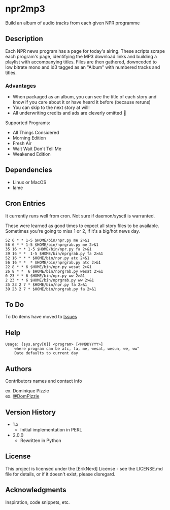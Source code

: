 # npr2mp3

Build an album of audio tracks from each given NPR programme

## Description

Each NPR news program has a page for today's airing. These scripts scrape each program's page, identifying the MP3 download links and building a playlist with accompanying titles. Files are then gathered, downcoded to low bitrate mono and id3 tagged as an "Album" with numbered tracks and titles. 

### Advantages
* When packaged as an album, you can see the title of each story and know if you care about it or have heard it before (because reruns)
* You can skip to the next story at will!
* All underwriting credits and ads are cleverly omitted :imp:

Supported Programs:
* All Things Considered
* Morning Edition
* Fresh Air
* Wait Wait Don't Tell Me
* Weakened Edition

## Dependencies

* Linux or MacOS
* lame

## Cron Entries 

It currently runs well from cron. Not sure if daemon/sysctl is warranted. 

These were learned as good times to expect all story files to be available. Sometimes you're going to miss 1 or 2, if it's a big/hot news day.
```
52 6 * * 1-5 $HOME/bin/npr.py me 2>&1
56 6 * * 1-5 $HOME/bin/nprgrab.py me 2>&1
35 16 * * 1-5 $HOME/bin/npr.py fa 2>&1
39 16 * *  1-5 $HOME/bin/nprgrab.py fa 2>&1
52 16 * * * $HOME/bin/npr.py atc 2>&1
56 16 * *  * $HOME/bin/nprgrab.py atc 2>&1
22 8 * * 6 $HOME/bin/npr.py wesat 2>&1
26 8 * *  6 $HOME/bin/nprgrab.py wesat 2>&1
0 23 * * 6 $HOME/bin/npr.py ww 2>&1
2 23 * * 6 $HOME/bin/nprgrab.py ww 2>&1
35 23 2 7 * $HOME/bin/npr.py fa 2>&1
39 23 2 7 * $HOME/bin/nprgrab.py fa 2>&1
```

## To Do

To Do items have moved to [Issues](issues)

## Help

```
Usage: {sys.argv[0]} <program> [<MMDDYYYY>]
    where program can be atc, fa, me, wesat, wesun, we, ww"
    Date defaults to current day
```

## Authors

Contributors names and contact info

ex. Dominique Pizzie  
ex. [@DomPizzie](https://twitter.com/dompizzie)

## Version History

* 1.x
  * Initial implementation in PERL
* 2.0.0
  * Rewritten in Python 

## License

This project is licensed under the [ErikNerd] License - see the LICENSE.md file for details, or if it doesn't exist, please disregard.

## Acknowledgments

Inspiration, code snippets, etc.
